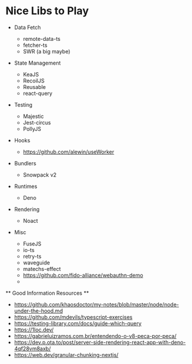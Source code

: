 # Nice Libs to Play

* Data Fetch
  - remote-data-ts
  - fetcher-ts
  - SWR (a big maybe)

* State Management
  - KeaJS
  - RecoilJS
  - Reusable
  - react-query

* Testing
  - Majestic
  - Jest-circus
  - PollyJS

* Hooks
  - https://github.com/alewin/useWorker

* Bundlers
  - Snowpack v2

* Runtimes
  - Deno

* Rendering
  - Noact

* Misc
  - FuseJS
  - io-ts
  - retry-ts
  - waveguide
  - matechs-effect
  - https://github.com/fido-alliance/webauthn-demo
  - 


** Good Information Resources ** 

* https://github.com/khaosdoctor/my-notes/blob/master/node/node-under-the-hood.md
* https://github.com/mdevils/typescript-exercises
* https://testing-library.com/docs/guide-which-query
* https://1loc.dev/
* https://gabrieluizramos.com.br/entendendo-o-v8-peca-por-peca/
* https://dev.p.ota.to/post/server-side-rendering-react-app-with-deno-4qf28vm8axb/
* https://web.dev/granular-chunking-nextjs/
